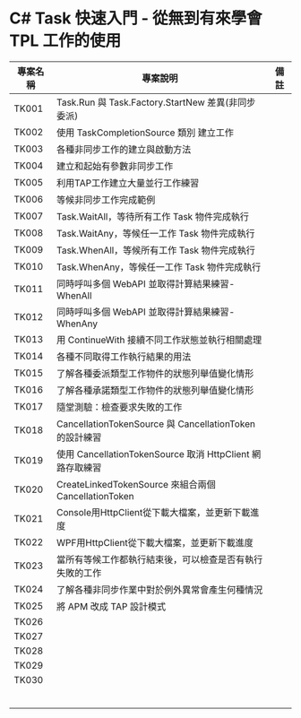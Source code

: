 # C# Task 快速入門 - 從無到有來學會 TPL 工作的使用

|專案名稱|專案說明|備註|
|-|-|-|
|TK001|Task.Run 與 Task.Factory.StartNew 差異(非同步委派)||
|TK002|使用 TaskCompletionSource 類別 建立工作||
|TK003|各種非同步工作的建立與啟動方法||
|TK004|建立和起始有參數非同步工作||
|TK005|利用TAP工作建立大量並行工作練習||
|TK006|等候非同步工作完成範例||
|TK007|Task.WaitAll，等待所有工作 Task 物件完成執行||
|TK008|Task.WaitAny，等候任一工作 Task 物件完成執行||
|TK009|Task.WhenAll，等候所有工作 Task 物件完成執行||
|TK010|Task.WhenAny，等候任一工作 Task 物件完成執行||
|TK011|同時呼叫多個 WebAPI 並取得計算結果練習- WhenAll||
|TK012|同時呼叫多個 WebAPI 並取得計算結果練習- WhenAny||
|TK013|用 ContinueWith 接續不同工作狀態並執行相關處理||
|TK014|各種不同取得工作執行結果的用法||
|TK015|了解各種委派類型工作物件的狀態列舉值變化情形||
|TK016|了解各種承諾類型工作物件的狀態列舉值變化情形||
|TK017|隨堂測驗：檢查要求失敗的工作||
|TK018|CancellationTokenSource 與 CancellationToken 的設計練習||
|TK019|使用 CancellationTokenSource 取消 HttpClient 網路存取練習||
|TK020|CreateLinkedTokenSource 來組合兩個 CancellationToken||
|TK021|Console用HttpClient從下載大檔案，並更新下載進度||
|TK022|WPF用HttpClient從下載大檔案，並更新下載進度||
|TK023|當所有等候工作都執行結束後，可以檢查是否有執行失敗的工作||
|TK024|了解各種非同步作業中對於例外異常會產生何種情況||
|TK025|將 APM 改成 TAP 設計模式||
|TK026|||
|TK027|||
|TK028|||
|TK029|||
|TK030|||
||||
||||
||||
||||
||||
||||


